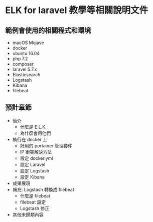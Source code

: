 
# ELK for laravel 教學等相關說明文件

## 範例會使用的相關程式和環境

* macOS Mojave
* docker
* ubuntu 16.04
* php 7.2
* composer
* laravel 5.7.x
* Elasticsearch
* Logstash
* Kibana 
* filebeat

## 預計章節

* 簡介
    * 什麼是 E.L.K.
    * 為什麼會用他們
* 執行在 docker 上
    * 好用的 portainer 管理套件
    * IP 衝突解決方法
    * 設定 docker.yml
    * 設定 Laravel
    * 設定 Logstash
    * 設定 Kibana
* 成果展現
* 補充: Logstash 轉換成 filebeat
    * 什麼是 filebeat
    * filebeat 設定
    * Logstash 修正
* 其他未歸類內容